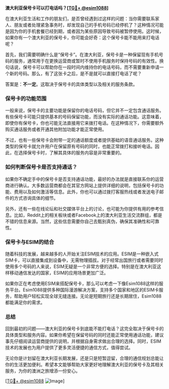**澳大利亚保号卡可以打电话吗？[[TG💪+ @esim1088](https://t.me/s/esim1088)]**

在澳大利亚生活和工作的朋友们，是否曾经遇到过这样的问题：当你需要联系家人、朋友或者处理紧急事务时，却发现自己的手机号码已经停机了？这种情况可能是因为你的手机套餐已经到期，或者因为某些原因导致号码被暂停使用。这时候，如果你有一个澳大利亚的保号卡，你可能会好奇：这个保号卡能不能用来打电话呢？

首先，我们需要明确什么是“保号卡”。在澳大利亚，保号卡是一种保留现有手机号码的服务，通常用于在更换运营商或暂时不使用手机服务时保持号码的有效性。换句话说，保号卡可以帮助你在一段时间内维持你的电话号码，而不需要重新申请一个新的号码。那么，有了这张卡之后，是不是就可以直接打电话了呢？

答案是：**不一定**。这取决于保号卡的具体类型以及相关的服务条款。

### 保号卡的功能范围

一般来说，保号卡的主要功能是保留你的电话号码，但它并不一定包含通话服务。有些保号卡可能只提供基本的号码保留功能，而没有实际的通话功能。这意味着，即使你有保号卡，你也可能无法直接用它来拨打电话。在这种情况下，你需要额外购买通话服务或者开通其他附加功能才能正常使用。

不过，也有一些保号卡会附带一定的通话额度或者提供基础的语音通话服务。这种类型的保号卡就允许用户在保留原有号码的同时，也能正常拨打和接听电话。因此，在选择保号卡时，了解其具体的服务内容是非常重要的。

### 如何判断保号卡是否支持通话？

如果你不确定手中的保号卡是否支持通话功能，最好的办法就是直接联系你的运营商进行确认。大多数运营商都会在其官方网站上提供详细的说明，包括保号卡的功能、费用以及如何激活等信息。此外，你也可以通过拨打客服热线或者发送电子邮件的方式咨询具体的细节。

另外，还有一些在线论坛和社交媒体平台上的讨论，也可能为你提供有用的参考信息。比如，Reddit上的相关板块或者Facebook上的澳大利亚生活交流群组，都是不错的信息来源。当然，这些信息需要你自己去甄别真伪，确保其准确性和可靠性。

### 保号卡与ESIM的结合

随着科技的发展，越来越多的人开始关注ESIM技术的应用。ESIM是一种嵌入式SIM卡，可以直接集成到设备中，无需物理插拔。对于经常出国旅行或者需要同时使用多个号码的人来说，ESIM无疑是一个非常方便的选择。特别是在澳大利亚这样移动通信发达的国家，ESIM的应用场景更加广泛。

如果你正在考虑使用ESIM来搭配保号卡，那么可以考虑一下像Esim1088这样的服务平台。Esim1088提供多种国际漫游解决方案，支持多个国家和地区的ESIM卡服务，帮助用户轻松实现全球无缝连接。无论是短期旅行还是长期居住，Esim1088都能满足你的需求。

### 总结

回到最初的问题——澳大利亚的保号卡到底能不能打电话？这完全取决于保号卡的具体类型和服务内容。如果你希望在保留号码的同时还能正常使用通话功能，建议事先仔细阅读运营商提供的说明，并根据自身需求做出合理的选择。同时，ESIM技术的发展也为用户提供了更多灵活便捷的通信方式，值得尝试。

无论你是计划留在澳大利亚长期发展，还是只是短暂逗留，合理的通信规划总能让你的生活更加便利。希望本文能够帮助大家更好地理解澳大利亚的保号卡及其相关服务，为你的澳洲之旅增添一份安心。

[[TG💪+ @esim1088](https://t.me/s/esim1088) ![Image](https://i.postimg.cc/4NQfJmqS/Snipaste-2025-05-13-00-14-12.png)]